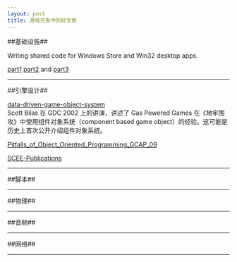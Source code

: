 ```yaml
---
layout: post
title: 游戏开发中的好文章
---
```


##基础设施##

Writing shared code for Windows Store and Win32 desktop apps. 

[part1](http://blogs.msdn.com/b/chuckw/archive/2012/09/17/dual-use-coding-techniques-for-games.aspx) [part2](http://blogs.msdn.com/b/chuckw/archive/2012/09/18/dual-use-coding-techniques-for-games-part-2.aspx) and [part3](http://blogs.msdn.com/b/chuckw/archive/2012/09/18/dual-use-coding-techniques-for-games-part-3.aspx)

--------------------

##引擎设计##

[data-driven-game-object-system](http://gamedevs.org/uploads/data-driven-game-object-system.pdf)  
Scott Bilas 在 GDC 2002 上的讲演，讲述了 Gas Powered Games 在《地牢围攻》中使用组件对象系统（component based game object）的经验。这可能是历史上首次公开介绍组件对象系统。

[Pitfalls_of_Object_Oriented_Programming_GCAP_09](http://research.scee.net/files/presentations/gcapaustralia09/Pitfalls_of_Object_Oriented_Programming_GCAP_09.pdf)

[SCEE-Publications](http://research.scee.net/presentations)

--------------------
##脚本##

--------------------
##物理##

--------------------
##音频##

--------------------
##网络##

--------------------
